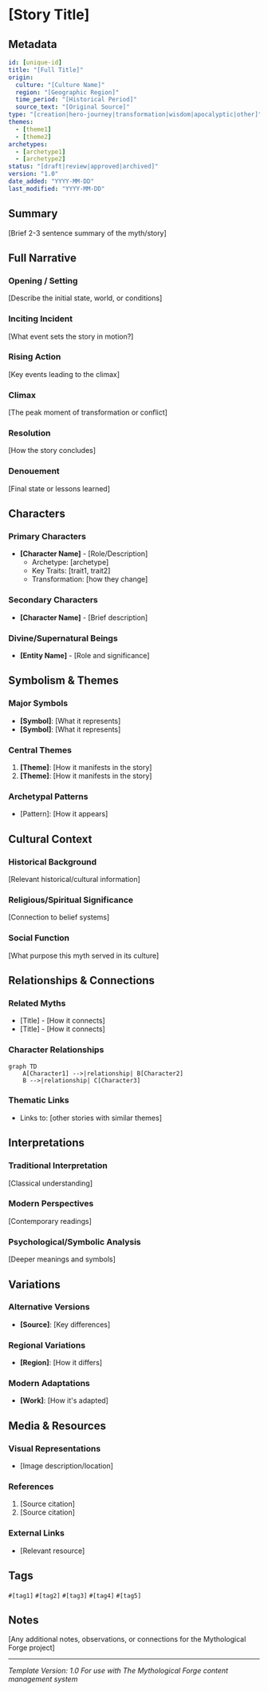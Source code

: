 # [Story Title]

## Metadata
```yaml
id: [unique-id]
title: "[Full Title]"
origin:
  culture: "[Culture Name]"
  region: "[Geographic Region]"
  time_period: "[Historical Period]"
  source_text: "[Original Source]"
type: "[creation|hero-journey|transformation|wisdom|apocalyptic|other]"
themes: 
  - [theme1]
  - [theme2]
archetypes:
  - [archetype1]
  - [archetype2]
status: "[draft|review|approved|archived]"
version: "1.0"
date_added: "YYYY-MM-DD"
last_modified: "YYYY-MM-DD"
```

## Summary
[Brief 2-3 sentence summary of the myth/story]

## Full Narrative

### Opening / Setting
[Describe the initial state, world, or conditions]

### Inciting Incident
[What event sets the story in motion?]

### Rising Action
[Key events leading to the climax]

### Climax
[The peak moment of transformation or conflict]

### Resolution
[How the story concludes]

### Denouement
[Final state or lessons learned]

## Characters

### Primary Characters
- **[Character Name]** - [Role/Description]
  - Archetype: [archetype]
  - Key Traits: [trait1, trait2]
  - Transformation: [how they change]

### Secondary Characters
- **[Character Name]** - [Brief description]

### Divine/Supernatural Beings
- **[Entity Name]** - [Role and significance]

## Symbolism & Themes

### Major Symbols
- **[Symbol]**: [What it represents]
- **[Symbol]**: [What it represents]

### Central Themes
1. **[Theme]**: [How it manifests in the story]
2. **[Theme]**: [How it manifests in the story]

### Archetypal Patterns
- [Pattern]: [How it appears]

## Cultural Context

### Historical Background
[Relevant historical/cultural information]

### Religious/Spiritual Significance
[Connection to belief systems]

### Social Function
[What purpose this myth served in its culture]

## Relationships & Connections

### Related Myths
- [Title] - [How it connects]
- [Title] - [How it connects]

### Character Relationships
```mermaid
graph TD
    A[Character1] -->|relationship| B[Character2]
    B -->|relationship| C[Character3]
```

### Thematic Links
- Links to: [other stories with similar themes]

## Interpretations

### Traditional Interpretation
[Classical understanding]

### Modern Perspectives
[Contemporary readings]

### Psychological/Symbolic Analysis
[Deeper meanings and symbols]

## Variations

### Alternative Versions
- **[Source]**: [Key differences]

### Regional Variations
- **[Region]**: [How it differs]

### Modern Adaptations
- **[Work]**: [How it's adapted]

## Media & Resources

### Visual Representations
- [Image description/location]

### References
1. [Source citation]
2. [Source citation]

### External Links
- [Relevant resource]

## Tags
`#[tag1]` `#[tag2]` `#[tag3]` `#[tag4]` `#[tag5]`

## Notes
[Any additional notes, observations, or connections for the Mythological Forge project]

---
*Template Version: 1.0*
*For use with The Mythological Forge content management system*